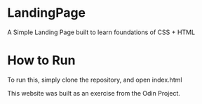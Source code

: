 # LandingPage
A Simple Landing Page built to learn foundations of CSS + HTML

# How to Run
To run this, simply clone the repository, and open index.html

This website was built as an exercise from the Odin Project.
